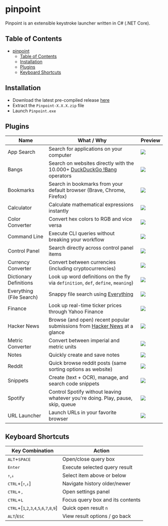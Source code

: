 # pinpoint

Pinpoint is an extensible keystroke launcher written in C# (.NET Core). 

## Table of Contents

- [pinpoint](#pinpoint)
  - [Table of Contents](#table-of-contents)
  - [Installation](#installation)
  - [Plugins](#plugins)
  - [Keyboard Shortcuts](#keyboard-shortcuts)

## Installation

* Download the latest pre-compiled release [here](https://github.com/dkgv/pinpoint/releases)
* Extract the `Pinpoint-X.X.X.zip` file
* Launch `Pinpoint.exe`

## Plugins

| Name                     | What / Why                                                   | Preview                              |
| ------------------------ | ------------------------------------------------------------ | ------------------------------------ |
| App Search               | Search for applications on your computer                     | ![](https://i.imgur.com/O3BdrxM.png) |
| Bangs                    | Search on websites directly with the 10.000+ [DuckDuckGo !Bang](https://duckduckgo.com/bang) operators | ![](https://i.imgur.com/pbF7sZB.png) |
| Bookmarks                | Search in bookmarks from your default browser (Brave, Chrome, Firefox) | ![](https://i.imgur.com/M2qvYCs.png) |
| Calculator               | Calculate mathematical expressions instantly                 | ![](https://i.imgur.com/mtsthTj.png) |
| Color Converter          | Convert hex colors to RGB and vice versa                     | ![](https://i.imgur.com/r1NmnZE.png) |
| Command Line             | Execute CLI queries without breaking your workflow           | ![](https://i.imgur.com/tsPcp1l.png) |
| Control Panel            | Search directly across control panel items                   | ![](https://i.imgur.com/GClOIaI.png) |
| Currency Converter       | Convert between currencies (including cryptocurrencies)      | ![](https://i.imgur.com/XJUmMNT.png) |
| Dictionary Definitions   | Look up word definitions on the fly via `definition`, `def`, `define`, `meaning`) | ![](https://i.imgur.com/eokgopn.png) |
| Everything (File Search) | Snappy file search using [Everything](https://www.voidtools.com/) | ![](https://i.imgur.com/rhovLIX.png) |
| Finance                  | Look up real-time ticker prices through Yahoo Finance        | ![](https://i.imgur.com/dXSv6aQ.png) |
| Hacker News              | Browse (and open) recent popular submissions from [Hacker News](https://news.ycombinator.com/) at a glance | ![](https://i.imgur.com/neQd1nv.png) |
| Metric Converter         | Convert between imperial and metric units                    | ![](https://i.imgur.com/OqOwZNY.png) |
| Notes                    | Quickly create and save notes                                | ![](https://i.imgur.com/foFfxtv.png) |
| Reddit                   | Quick browse reddit posts (same sorting options as website)  | ![](https://i.imgur.com/sViePHZ.png) |
| Snippets                 | Create (text + OCR), manage, and search code snippets        | ![](https://i.imgur.com/z6Uo1KX.png) |
| Spotify                  | Control Spotify without leaving whatever you're doing. Play, pause, skip, queue | ![](https://i.imgur.com/Ol8dBI4.png) |
| URL Launcher             | Launch URLs in your favorite browser                         | ![](https://i.imgur.com/faRe3zd.png) |

## Keyboard Shortcuts

| Key Combination                                              | Action                           |
| ------------------------------------------------------------ | -------------------------------- |
| <kbd>ALT</kbd>+<kbd>SPACE</kbd>                              | Open/close query box             |
| <kbd>Enter</kbd>                                             | Execute selected query result    |
| <kbd>↑</kbd>,<kbd>↓</kbd>                                    | Select item above or below       |
| <kbd>CTRL</kbd>+[<kbd>↑</kbd>,<kbd>↓</kbd>]                  | Navigate history older/newer     |
| <kbd>CTRL</kbd>+<kbd>,</kbd>                                 | Open settings panel              |
| <kbd>CTRL</kbd>+<kbd>L</kbd>                                 | Focus query box and its contents |
| <kbd>CTRL</kbd>+[<kbd>1</kbd>,<kbd>2</kbd>,<kbd>3</kbd>,<kbd>4</kbd>,<kbd>5</kbd>,<kbd>6</kbd>,<kbd>7</kbd>,<kbd>8</kbd>,<kbd>9</kbd>] | Quick open result `n`            |
| <kbd>ALT</kbd>/<kbd>ESC</kbd>                                | View result options / go back    |

